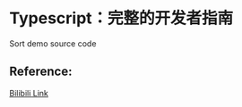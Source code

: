 # Typescript：完整的开发者指南
Sort demo source code

## Reference:
[Bilibili Link](https://www.bilibili.com/video/BV1KL411K7cH?p=81&spm_id_from=pageDriver)